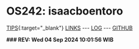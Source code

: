 ---
---

# OS242: isaacboentoro

[TIPS](TIPS/){:target="_blank"} [LINKS](LINKS/) --- [LOG](TXT/mylog.txt) --- [GITHUB](https://github.com/isaacboentoro/os242)

<b>
### REV: Wed 04 Sep 2024 10:01:56 WIB
<br>
